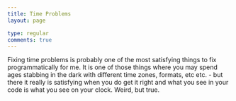 ```yaml
---
title: Time Problems
layout: page

type: regular
comments: true
---
```


Fixing time problems is probably one of the most satisfying things to fix
programmatically for me. It is one of those things where you may spend ages
stabbing in the dark with different time zones, formats, etc etc. - but there
it really is satisfying when you do get it right and what you see in your code
is what you see on your clock.
Weird, but true.

